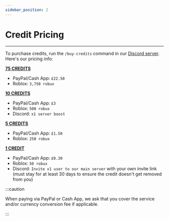 ```yaml
---
sidebar_position: 2
---
```


# Credit Pricing

---

To purchase credits, run the `/buy-credits` command in our [Discord server](/discord). Here's our pricing info:

**<u>75 CREDITS</u>**
- PayPal/Cash App: `£22.50`
- Roblox: `3,750 robux`

**<u>10 CREDITS</u>**
- PayPal/Cash App: `£3`
- Roblox: `500 robux`
- Discord: `x1 server boost`

**<u>5 CREDITS</u>**
- PayPal/Cash App: `£1.50`
- Roblox: `250 robux`

**<u>1 CREDIT</u>**
- PayPal/Cash App: `£0.30`
- Roblox: `50 robux`
- Discord: `Invite x1 user to our main server` with your own invite link (must stay for at least 30 days to ensure the credit doesn't get removed from you)

:::caution

When paying via PayPal or Cash App, we ask that you cover the service and/or currency conversion fee if applicable.

:::